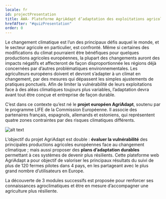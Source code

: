 ```yaml
---
locale: fr
id: projectPresentation
title: AWA- Plateforme AgriAdapt d’adaptation des exploitations agricoles au dérèglement climatique
hrefAfter: "#quizPresentation"
order: 0
---
```


Le changement climatique est l’un des principaux défis auquel le monde, et le secteur agricole en particulier, est confronté. Même si certaines des modifications du climat pourraient être bénéfiques pour quelques productions agricoles européennes, la plupart des changements auront des impacts négatifs et affecteront de façon disproportionnée les régions déjà concernées par d’autres problématiques environnementales. Les agriculteurs européens doivent et devront s’adapter à un climat en changement, par des mesures qui dépassent les simples ajustements de pratiques ponctuels. Afin de limiter la vulnérabilité de leurs exploitations face à des aléas climatiques toujours plus variables, l’adaptation devra avant tout être conçue et entreprise de façon durable.

C’est dans ce contexte qu’est né le **projet européen AgriAdapt**, soutenu par le programme LIFE de la Commission Européenne. Il associe des partenaires français, espagnols, allemands et estoniens, qui représentent quatre zones contraintes par des risques climatiques différents.

![alt text](https://res.cloudinary.com/solagro/image/upload/v1582789041/homepage/5_Francais_letyqy.jpg "Principaux risques climatiques pour l'agriculture Européenne")

L’objectif du projet AgriAdapt est double : **évaluer la vulnérabilité** des principales productions agricoles européennes face au changement climatique ; mais aussi proposer des **plans d’adaptation durables** permettant à ces systèmes de devenir plus résilients. Cette plateforme web AgriAdapt a pour objectif de valoriser les principaux résultats du suivi de plus de 120 fermes pilotes dans 4 pays, en les partageant avec le plus grand nombre d’utilisateurs en Europe. 

La découverte de 3 modules successifs est proposée pour renforcer ses connaissances agroclimatiques et être en mesure d’accompagner une agriculture plus résiliente.
